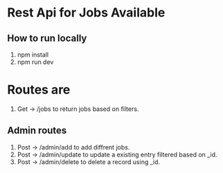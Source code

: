 # Rest Api for Jobs Available

## How to run locally
1. npm install
2. npm run dev


# Routes are
1. Get -> /jobs to return jobs based on filters.
## Admin routes
1. Post -> /admin/add to add diffrent jobs.
2. Post -> /admin/update to update a existing entry filtered based on _id.
3. Post -> /admin/delete to delete a record using _id.